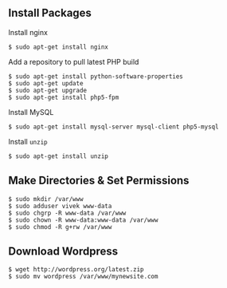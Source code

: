 Install Packages
----------------

Install nginx

    $ sudo apt-get install nginx

Add a repository to pull latest PHP build

    $ sudo apt-get install python-software-properties
    $ sudo apt-get update
    $ sudo apt-get upgrade
    $ sudo apt-get install php5-fpm

Install MySQL

    $ sudo apt-get install mysql-server mysql-client php5-mysql

Install `unzip`

    $ sudo apt-get install unzip


Make Directories & Set Permissions
----------------------------------

    $ sudo mkdir /var/www
    $ sudo adduser vivek www-data
    $ sudo chgrp -R www-data /var/www
    $ sudo chown -R www-data:www-data /var/www
    $ sudo chmod -R g+rw /var/www


Download Wordpress
------------------

    $ wget http://wordpress.org/latest.zip
    $ sudo mv wordpress /var/www/mynewsite.com
